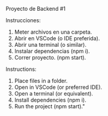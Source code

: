 Proyecto de Backend #1

Instrucciones:

1. Meter archivos en una carpeta.
2. Abrir en VSCode (o IDE preferida).
3. Abrir una terminal (o similar).
4. Instalar dependencias (npm i).
5. Correr proyecto. (npm start).

Instructions:

1. Place files in a folder.
2. Open in VSCode (or preferred IDE).
3. Open a terminal (or equivalent).
4. Install dependencies (npm i).
5. Run the project (npm start)."


